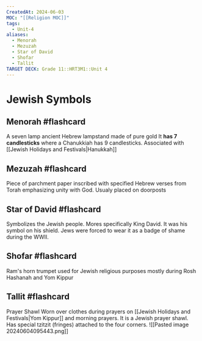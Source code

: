 ```yaml
---
CreatedAt: 2024-06-03
MOC: "[[Religion MOC]]"
tags:
  - Unit-4
aliases:
  - Menorah
  - Mezuzah
  - Star of David
  - Shofar
  - Tallit
TARGET DECK: Grade 11::HRT3M1::Unit 4
---
```


# Jewish Symbols

## Menorah #flashcard 
A seven lamp ancient Hebrew lampstand made of pure gold
It **has 7 candlesticks** where a Chanukkiah has 9 candlesticks.
Associated with [[Jewish Holidays and Festivals|Hanukkah]]
<!--ID: 1717533948781-->



## Mezuzah #flashcard 
Piece of parchment paper inscribed with specified Hebrew verses from Torah emphasizing unity with God. Usualy placed on doorposts
<!--ID: 1717533948784-->



## Star of David #flashcard 
Symbolizes the Jewish people. Mores specifically King David. It was his symbol on his shield. Jews were forced to wear it as a badge of shame during the WWII.
<!--ID: 1717533948786-->



## Shofar #flashcard 
Ram's horn trumpet used for Jewish religious purposes mostly during Rosh Hashanah and Yom Kippur
<!--ID: 1717533948789-->



## Tallit #flashcard 
Prayer Shawl
Worn over clothes during prayers on [[Jewish Holidays and Festivals|Yom Kippur]] and morning prayers. It is a Jewish prayer shawl. Has special tzitzit (fringes) attached to the four corners.
![[Pasted image 20240604095443.png]]
<!--ID: 1717533948792-->
